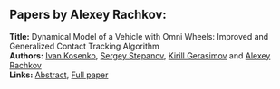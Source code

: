 <h2>Papers by Alexey Rachkov:</h2>
<p>
<b>Title:</b> Dynamical Model of a Vehicle with Omni Wheels: Improved and Generalized Contact Tracking Algorithm<br />
<b>Authors:</b> <a href="../authors/author_165.html">Ivan Kosenko</a>, <a href="../authors/author_295.html">Sergey Stepanov</a>, <a href="../authors/author_104.html">Kirill Gerasimov</a> and <a href="../authors/author_248.html">Alexey Rachkov</a><br />
<b>Links:</b> <a href="../abstracts/abstract_86.pdf">Abstract</a>, <a href="../submissions/ecp15118803_KosenkoStepanovGerasimovRachkov.pdf">Full paper</a>
</p>